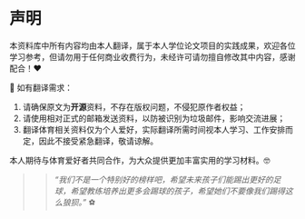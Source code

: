 # 声明

本资料库中所有内容均由本人翻译，属于本人学位论文项目的实践成果，欢迎各位学习参考，但请勿用于任何商业收费行为，未经许可请勿擅自修改其中内容，感谢配合！❤️

<!-- 本人长期无偿接收体育相关翻译（中英翻译），有需要的朋友可以将原文发送至 <597617292@qq.com> , 简要说明身份，我查看邮件后会尽快回复。-->

🌟 如有翻译需求：

1. 请确保原文为**开源**资料，不存在版权问题，不侵犯原作者权益；
2. 请使用相对正式的邮箱发送资料，以防被识别为垃圾邮件，影响交流进展；
3. 翻译体育相关资料仅为个人爱好，实际翻译所需时间视本人学习、工作安排而定，因此不接受紧急翻译，敬请谅解。

本人期待与体育爱好者共同合作，为大众提供更加丰富实用的学习材料。🤓

> > *“我们不是一个特别好的榜样吧，希望未来孩子们能踢出更好的足球，希望教练培养出更多会踢球的孩子，希望她们不要像我们踢得这么狼狈。”* ⚽️
